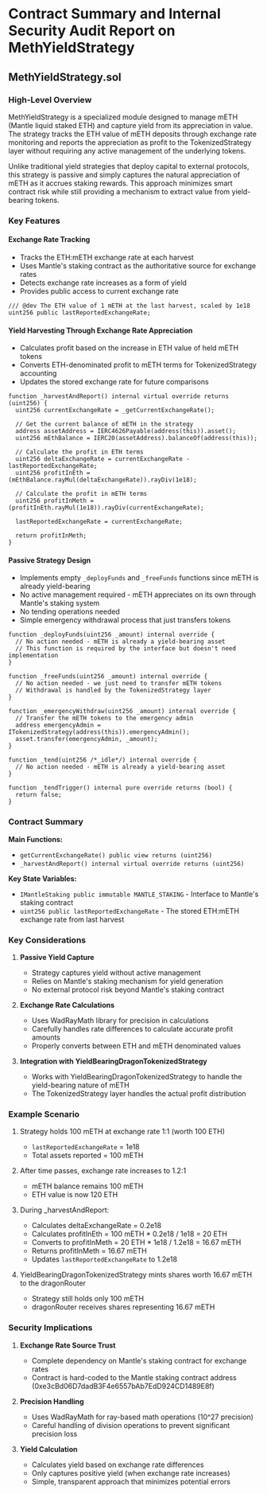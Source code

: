 # Contract Summary and Internal Security Audit Report on MethYieldStrategy

## MethYieldStrategy.sol

### High-Level Overview

MethYieldStrategy is a specialized module designed to manage mETH (Mantle liquid staked ETH) and capture yield from its appreciation in value. The strategy tracks the ETH value of mETH deposits through exchange rate monitoring and reports the appreciation as profit to the TokenizedStrategy layer without requiring any active management of the underlying tokens.

Unlike traditional yield strategies that deploy capital to external protocols, this strategy is passive and simply captures the natural appreciation of mETH as it accrues staking rewards. This approach minimizes smart contract risk while still providing a mechanism to extract value from yield-bearing tokens.

### Key Features

#### Exchange Rate Tracking

- Tracks the ETH:mETH exchange rate at each harvest
- Uses Mantle's staking contract as the authoritative source for exchange rates
- Detects exchange rate increases as a form of yield
- Provides public access to current exchange rate

```solidity
/// @dev The ETH value of 1 mETH at the last harvest, scaled by 1e18
uint256 public lastReportedExchangeRate;

```

#### Yield Harvesting Through Exchange Rate Appreciation

- Calculates profit based on the increase in ETH value of held mETH tokens
- Converts ETH-denominated profit to mETH terms for TokenizedStrategy accounting
- Updates the stored exchange rate for future comparisons

```solidity
function _harvestAndReport() internal virtual override returns (uint256) {
  uint256 currentExchangeRate = _getCurrentExchangeRate();

  // Get the current balance of mETH in the strategy
  address assetAddress = IERC4626Payable(address(this)).asset();
  uint256 mEthBalance = IERC20(assetAddress).balanceOf(address(this));

  // Calculate the profit in ETH terms
  uint256 deltaExchangeRate = currentExchangeRate - lastReportedExchangeRate;
  uint256 profitInEth = (mEthBalance.rayMul(deltaExchangeRate)).rayDiv(1e18);

  // Calculate the profit in mETH terms
  uint256 profitInMeth = (profitInEth.rayMul(1e18)).rayDiv(currentExchangeRate);

  lastReportedExchangeRate = currentExchangeRate;

  return profitInMeth;
}
```

#### Passive Strategy Design

- Implements empty `_deployFunds` and `_freeFunds` functions since mETH is already yield-bearing
- No active management required - mETH appreciates on its own through Mantle's staking system
- No tending operations needed
- Simple emergency withdrawal process that just transfers tokens

```solidity
function _deployFunds(uint256 _amount) internal override {
  // No action needed - mETH is already a yield-bearing asset
  // This function is required by the interface but doesn't need implementation
}

function _freeFunds(uint256 _amount) internal override {
  // No action needed - we just need to transfer mETH tokens
  // Withdrawal is handled by the TokenizedStrategy layer
}

function _emergencyWithdraw(uint256 _amount) internal override {
  // Transfer the mETH tokens to the emergency admin
  address emergencyAdmin = ITokenizedStrategy(address(this)).emergencyAdmin();
  asset.transfer(emergencyAdmin, _amount);
}

function _tend(uint256 /*_idle*/) internal override {
  // No action needed - mETH is already a yield-bearing asset
}

function _tendTrigger() internal pure override returns (bool) {
  return false;
}
```

### Contract Summary

**Main Functions:**

- `getCurrentExchangeRate() public view returns (uint256)`
- `_harvestAndReport() internal virtual override returns (uint256)`

**Key State Variables:**

- `IMantleStaking public immutable MANTLE_STAKING` - Interface to Mantle's staking contract
- `uint256 public lastReportedExchangeRate` - The stored ETH:mETH exchange rate from last harvest

### Key Considerations

1. **Passive Yield Capture**

   - Strategy captures yield without active management
   - Relies on Mantle's staking mechanism for yield generation
   - No external protocol risk beyond Mantle's staking contract

2. **Exchange Rate Calculations**

   - Uses WadRayMath library for precision in calculations
   - Carefully handles rate differences to calculate accurate profit amounts
   - Properly converts between ETH and mETH denominated values

3. **Integration with YieldBearingDragonTokenizedStrategy**
   - Works with YieldBearingDragonTokenizedStrategy to handle the yield-bearing nature of mETH
   - The TokenizedStrategy layer handles the actual profit distribution

### Example Scenario

1. Strategy holds 100 mETH at exchange rate 1:1 (worth 100 ETH)

   - `lastReportedExchangeRate` = 1e18
   - Total assets reported = 100 mETH

2. After time passes, exchange rate increases to 1.2:1

   - mETH balance remains 100 mETH
   - ETH value is now 120 ETH

3. During \_harvestAndReport:

   - Calculates deltaExchangeRate = 0.2e18
   - Calculates profitInEth = 100 mETH \* 0.2e18 / 1e18 = 20 ETH
   - Converts to profitInMeth = 20 ETH \* 1e18 / 1.2e18 = 16.67 mETH
   - Returns profitInMeth = 16.67 mETH
   - Updates `lastReportedExchangeRate` to 1.2e18

4. YieldBearingDragonTokenizedStrategy mints shares worth 16.67 mETH to the dragonRouter
   - Strategy still holds only 100 mETH
   - dragonRouter receives shares representing 16.67 mETH

### Security Implications

1. **Exchange Rate Source Trust**

   - Complete dependency on Mantle's staking contract for exchange rates
   - Contract is hard-coded to the Mantle staking contract address (0xe3cBd06D7dadB3F4e6557bAb7EdD924CD1489E8f)

2. **Precision Handling**

   - Uses WadRayMath for ray-based math operations (10^27 precision)
   - Careful handling of division operations to prevent significant precision loss

3. **Yield Calculation**
   - Calculates yield based on exchange rate differences
   - Only captures positive yield (when exchange rate increases)
   - Simple, transparent approach that minimizes potential errors
